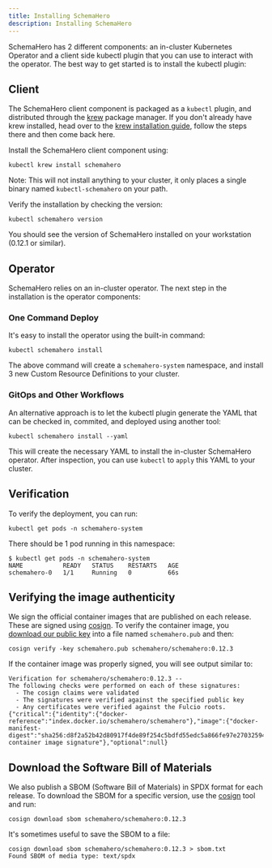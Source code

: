 ```yaml
---
title: Installing SchemaHero
description: Installing SchemaHero
---
```


SchemaHero has 2 different components: an in-cluster Kubernetes Operator and a client side kubectl plugin that you can use to interact with the operator.
The best way to get started is to install the kubectl plugin:

## Client

The SchemaHero client component is packaged as a `kubectl` plugin, and distributed through the [krew](https://krew.dev) package manager.
If you don't already have krew installed, head over to the [krew installation guide](https://krew.sigs.k8s.io/docs/user-guide/setup/install/), follow the steps there and then come back here.

Install the SchemaHero client component using:

```shell
kubectl krew install schemahero
```

Note: This will not install anything to your cluster, it only places a single binary named `kubectl-schemahero` on your path.

Verify the installation by checking the version:

```shell
kubectl schemahero version
```

You should see the version of SchemaHero installed on your workstation (0.12.1 or similar).

## Operator

SchemaHero relies on an in-cluster operator.
The next step in the installation is the operator components:

### One Command Deploy

It's easy to install the operator using the built-in command:

```shell
kubectl schemahero install
```

The above command will create a `schemahero-system` namespace, and install 3 new Custom Resource Definitions to your cluster.

### GitOps and Other Workflows

An alternative approach is to let the kubectl plugin generate the YAML that can be checked in, commited, and deployed using another tool:

```shell
kubectl schemahero install --yaml
```

This will create the necessary YAML to install the in-cluster SchemaHero operator.
After inspection, you can use `kubectl` to `apply` this YAML to your cluster.

## Verification

To verify the deployment, you can run:

```shell
kubectl get pods -n schemahero-system
```

There should be 1 pod running in this namespace:

```shell
$ kubectl get pods -n schemahero-system
NAME           READY   STATUS    RESTARTS   AGE
schemahero-0   1/1     Running   0          66s
```

## Verifying the image authenticity

We sign the official container images that are published on each release.
These are signed using [cosign](https://github.com/sigstore/cosign).
To verify the container image, you [download our public key](https://raw.githubusercontent.com/schemahero/schemahero/main/schemahero.pub) into a file named `schemahero.pub` and then:

```shell
cosign verify -key schemahero.pub schemahero/schemahero:0.12.3
```

If the container image was properly signed, you will see output similar to:

```shell
Verification for schemahero/schemahero:0.12.3 --
The following checks were performed on each of these signatures:
  - The cosign claims were validated
  - The signatures were verified against the specified public key
  - Any certificates were verified against the Fulcio roots.
{"critical":{"identity":{"docker-reference":"index.docker.io/schemahero/schemahero"},"image":{"docker-manifest-digest":"sha256:d8f2a52b42d80917f4de89f254c5bdfd55edc5a866fe97e2703259405315bc8b"},"type":"cosign container image signature"},"optional":null}
```

## Download the Software Bill of Materials

We also publish a SBOM (Software Bill of Materials) in SPDX format for each release.
To download the SBOM for a specific version, use the [cosign](https://github.com/sigstore/cosign) tool and run:

```shell
cosign download sbom schemahero/schemahero:0.12.3
```

It's sometimes useful to save the SBOM to a file:

```shell
cosign download sbom schemahero/schemahero:0.12.3 > sbom.txt
Found SBOM of media type: text/spdx
```
